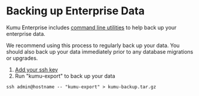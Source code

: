 # Backing up Enterprise Data

Kumu Enterprise includes [command line utilities][1] to help back up your
enterprise data.

We recommend using this process to regularly back up your data. You should also
back up your data immediately prior to any database migrations or upgrades.

1. [Add your ssh key][3]
1. Run "kumu-export" to back up your data
```
ssh admin@hostname -- "kumu-export" > kumu-backup.tar.gz
```

[1]: command-line-utilities.md
[2]: restoring-enterprise-data.md
[3]: ssh-access.md
